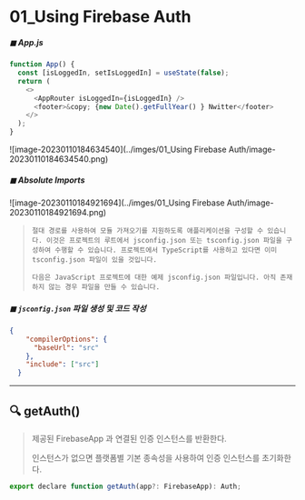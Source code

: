 # 01_Using Firebase Auth

##### ◼ App.js

```js
function App() {
  const [isLoggedIn, setIsLoggedIn] = useState(false);
  return (
    <>
      <AppRouter isLoggedIn={isLoggedIn} />
      <footer>&copy; {new Date().getFullYear() } Nwitter</footer> 
    </>  
  );
}
```

![image-20230110184634540](../imges/01_Using Firebase Auth/image-20230110184634540.png)

##### ◼ Absolute Imports

![image-20230110184921694](../imges/01_Using Firebase Auth/image-20230110184921694.png)

> ```
> 절대 경로를 사용하여 모듈 가져오기를 지원하도록 애플리케이션을 구성할 수 있습니다. 이것은 프로젝트의 루트에서 jsconfig.json 또는 tsconfig.json 파일을 구성하여 수행할 수 있습니다. 프로젝트에서 TypeScript를 사용하고 있다면 이미 tsconfig.json 파일이 있을 것입니다.
> 
> 다음은 JavaScript 프로젝트에 대한 예제 jsconfig.json 파일입니다. 아직 존재하지 않는 경우 파일을 만들 수 있습니다.
> ```



##### ◼ `jsconfig.json` 파일 생성 및 코드 작성 

```json
{
    "compilerOptions": {
      "baseUrl": "src"
    },
    "include": ["src"]
  }
```



---



## 🔍 getAuth()

> 제공된 FirebaseApp 과 연결된 인증 인스턴스를 반환한다. 
>
> 인스턴스가 없으면 플랫폼별 기본 종속성을 사용하여 인증 인스턴스를 초기화한다. 

```js
export declare function getAuth(app?: FirebaseApp): Auth;
```

